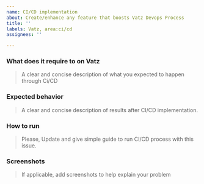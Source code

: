 ```yaml
---
name: CI/CD implementation
about: Create/enhance any feature that boosts Vatz Devops Process 
title: ''
labels: Vatz, area:ci/cd
assignees: ''

---
```


### **What does it require to on Vatz**
> A clear and concise description of what you expected to happen through Ci/CD


### **Expected behavior**
> A clear and concise description of results after CI/CD implementation.


### **How to run**
> Please, Update and give simple guide to run CI/CD process with this issue. 


### **Screenshots**
> If applicable, add screenshots to help explain your problem

